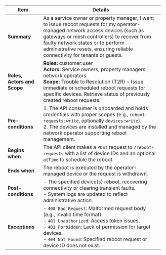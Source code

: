| **Item**                     | **Details** |
|------------------------------|-------------|
| **Summary**               | As a service owner or property manager, I want to issue reboot requests for my operator-managed network access devices (such as gateways or mesh controllers) to recover from faulty network states or to perform administrative resets, ensuring reliable connectivity for tenants or guests. |
| **Roles, Actors and Scope** | **Roles:** customer:user <br> **Actors:** Service owners, property managers, network operators.  <br> **Scope:** Trouble to Resolution (T2R) - Issue immediate or scheduled reboot requests for specific devices. Retrieve status of previously created reboot requests. |
| **Pre-conditions**        | 1. The API consumer is onboarded and holds credentials with proper scopes (e.g., `reboot-requests:write`, optionally `devices:write`).  <br>2. The devices are installed and managed by the network operator supporting reboot management. |
| **Begins when**           | The API client makes a `POST` request to `/reboot-requests` with a list of device IDs and an optional `atTime` to schedule the reboot. |
| **Ends when**            | The reboot is executed by the operator-managed device or the request is withdrawn. |
| **Post-conditions**       | - The specified device(s) reboot, recovering connectivity or clearing transient faults.  <br>- System logs are updated to reflect administrative action. |
| **Exceptions**            | - `400 Bad Request`: Malformed request body (e.g., invalid time format).  <br>- `401 Unauthorized`: Access token issues.  <br>- `403 Forbidden`: Lack of permission for target devices.  <br>- `404 Not Found`: Specified reboot request or device ID does not exist.|